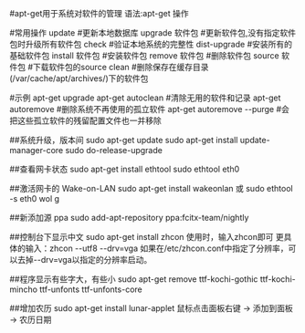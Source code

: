 #apt-get用于系统对软件的管理
语法:apt-get 操作

#常用操作
update			#更新本地数据库
upgrade 软件包		#更新软件包,没有指定软件包时升级所有软件包
check			#验证本地系统的完整性
dist-upgrade		#安装所有的基础软件包
install 软件包		#安装软件包
remove 软件包		#删除软件包
source 软件包		#下载软件包的source
clean			#删除保存在缓存目录(/var/cache/apt/archives/)下的软件包

#示例
apt-get upgrade
apt-get autoclean	#清除无用的软件和记录
apt-get autoremove	#删除系统不再使用的孤立软件 
apt-get autoremove --purge #会把这些孤立软件的残留配置文件也一并移除 

##系统升级，版本间
sudo apt-get update
sudo apt-get install update-manager-core
sudo do-release-upgrade

##查看网卡状态
sudo apt-get install ethtool 
sudo ethtool eth0

##激活网卡的 Wake-on-LAN 
sudo apt-get install wakeonlan
或 sudo ethtool -s eth0 wol g

##新添加源  ppa
sudo add-apt-repository ppa:fcitx-team/nightly

##控制台下显示中文
sudo apt-get install zhcon
使用时，输入zhcon即可
更具体的输入：zhcon --utf8 --drv=vga
如果在/etc/zhcon.conf中指定了分辨率，可以去掉--drv=vga以指定的分辨率启动。

##程序显示有些字大，有些小
sudo apt-get remove ttf-kochi-gothic ttf-kochi-mincho ttf-unfonts ttf-unfonts-core

##增加农历
sudo apt-get install lunar-applet
鼠标点击面板右键 -> 添加到面板 -> 农历日期
